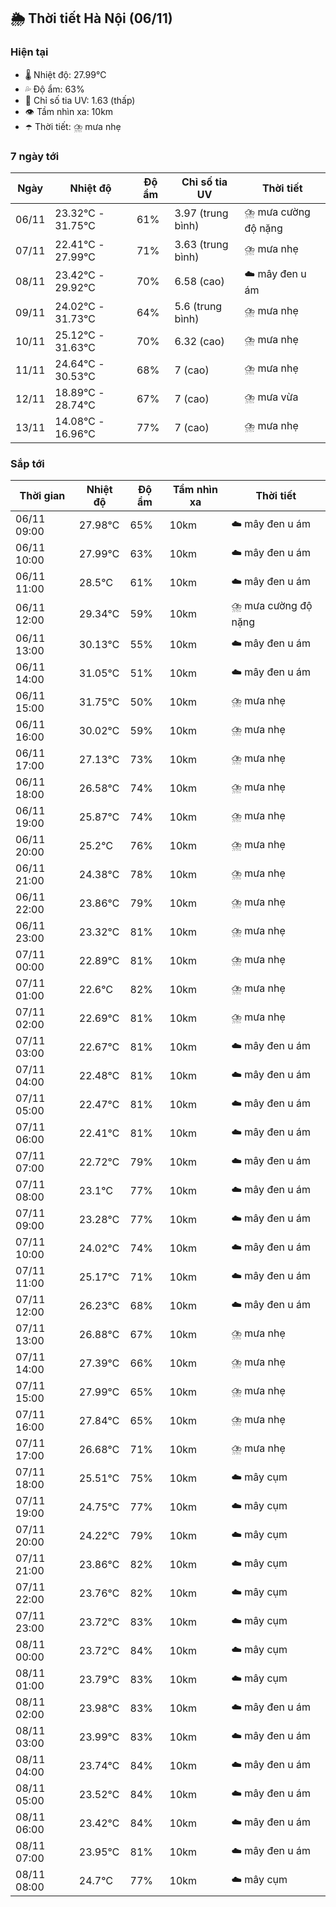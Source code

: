 ## 🌦️ Thời tiết Hà Nội (06/11)

### Hiện tại

- 🌡️ Nhiệt độ: 27.99℃
- 💦 Độ ẩm: 63%
- 🌟 Chỉ số tia UV: 1.63 (thấp)
- 👁️ Tầm nhìn xa: 10km
- ☂️ Thời tiết: ⛈️ mưa nhẹ

### 7 ngày tới

| Ngày | Nhiệt độ | Độ ẩm | Chỉ số tia UV | Thời tiết |
| --- | --- | --- | --- | --- |
| 06/11 | 23.32℃ - 31.75℃ | 61% | 3.97 (trung bình) | ⛈️ mưa cường độ nặng |
| 07/11 | 22.41℃ - 27.99℃ | 71% | 3.63 (trung bình) | ⛈️ mưa nhẹ |
| 08/11 | 23.42℃ - 29.92℃ | 70% | 6.58 (cao) | ☁️ mây đen u ám |
| 09/11 | 24.02℃ - 31.73℃ | 64% | 5.6 (trung bình) | ⛈️ mưa nhẹ |
| 10/11 | 25.12℃ - 31.63℃ | 70% | 6.32 (cao) | ⛈️ mưa nhẹ |
| 11/11 | 24.64℃ - 30.53℃ | 68% | 7 (cao) | ⛈️ mưa nhẹ |
| 12/11 | 18.89℃ - 28.74℃ | 67% | 7 (cao) | ⛈️ mưa vừa |
| 13/11 | 14.08℃ - 16.96℃ | 77% | 7 (cao) | ⛈️ mưa nhẹ |

### Sắp tới

| Thời gian | Nhiệt độ | Độ ẩm | Tầm nhìn xa | Thời tiết |
| --- | --- | --- | --- | --- |
| 06/11 09:00 | 27.98℃ | 65% | 10km | ☁️ mây đen u ám |
| 06/11 10:00 | 27.99℃ | 63% | 10km | ☁️ mây đen u ám |
| 06/11 11:00 | 28.5℃ | 61% | 10km | ☁️ mây đen u ám |
| 06/11 12:00 | 29.34℃ | 59% | 10km | ⛈️ mưa cường độ nặng |
| 06/11 13:00 | 30.13℃ | 55% | 10km | ☁️ mây đen u ám |
| 06/11 14:00 | 31.05℃ | 51% | 10km | ☁️ mây đen u ám |
| 06/11 15:00 | 31.75℃ | 50% | 10km | ⛈️ mưa nhẹ |
| 06/11 16:00 | 30.02℃ | 59% | 10km | ⛈️ mưa nhẹ |
| 06/11 17:00 | 27.13℃ | 73% | 10km | ⛈️ mưa nhẹ |
| 06/11 18:00 | 26.58℃ | 74% | 10km | ⛈️ mưa nhẹ |
| 06/11 19:00 | 25.87℃ | 74% | 10km | ⛈️ mưa nhẹ |
| 06/11 20:00 | 25.2℃ | 76% | 10km | ⛈️ mưa nhẹ |
| 06/11 21:00 | 24.38℃ | 78% | 10km | ⛈️ mưa nhẹ |
| 06/11 22:00 | 23.86℃ | 79% | 10km | ⛈️ mưa nhẹ |
| 06/11 23:00 | 23.32℃ | 81% | 10km | ⛈️ mưa nhẹ |
| 07/11 00:00 | 22.89℃ | 81% | 10km | ⛈️ mưa nhẹ |
| 07/11 01:00 | 22.6℃ | 82% | 10km | ⛈️ mưa nhẹ |
| 07/11 02:00 | 22.69℃ | 81% | 10km | ⛈️ mưa nhẹ |
| 07/11 03:00 | 22.67℃ | 81% | 10km | ☁️ mây đen u ám |
| 07/11 04:00 | 22.48℃ | 81% | 10km | ☁️ mây đen u ám |
| 07/11 05:00 | 22.47℃ | 81% | 10km | ☁️ mây đen u ám |
| 07/11 06:00 | 22.41℃ | 81% | 10km | ☁️ mây đen u ám |
| 07/11 07:00 | 22.72℃ | 79% | 10km | ☁️ mây đen u ám |
| 07/11 08:00 | 23.1℃ | 77% | 10km | ☁️ mây đen u ám |
| 07/11 09:00 | 23.28℃ | 77% | 10km | ☁️ mây đen u ám |
| 07/11 10:00 | 24.02℃ | 74% | 10km | ☁️ mây đen u ám |
| 07/11 11:00 | 25.17℃ | 71% | 10km | ☁️ mây đen u ám |
| 07/11 12:00 | 26.23℃ | 68% | 10km | ☁️ mây đen u ám |
| 07/11 13:00 | 26.88℃ | 67% | 10km | ⛈️ mưa nhẹ |
| 07/11 14:00 | 27.39℃ | 66% | 10km | ⛈️ mưa nhẹ |
| 07/11 15:00 | 27.99℃ | 65% | 10km | ⛈️ mưa nhẹ |
| 07/11 16:00 | 27.84℃ | 65% | 10km | ⛈️ mưa nhẹ |
| 07/11 17:00 | 26.68℃ | 71% | 10km | ⛈️ mưa nhẹ |
| 07/11 18:00 | 25.51℃ | 75% | 10km | ☁️ mây cụm |
| 07/11 19:00 | 24.75℃ | 77% | 10km | ☁️ mây cụm |
| 07/11 20:00 | 24.22℃ | 79% | 10km | ☁️ mây cụm |
| 07/11 21:00 | 23.86℃ | 82% | 10km | ☁️ mây cụm |
| 07/11 22:00 | 23.76℃ | 82% | 10km | ☁️ mây cụm |
| 07/11 23:00 | 23.72℃ | 83% | 10km | ☁️ mây cụm |
| 08/11 00:00 | 23.72℃ | 84% | 10km | ☁️ mây cụm |
| 08/11 01:00 | 23.79℃ | 83% | 10km | ☁️ mây cụm |
| 08/11 02:00 | 23.98℃ | 83% | 10km | ☁️ mây đen u ám |
| 08/11 03:00 | 23.99℃ | 83% | 10km | ☁️ mây đen u ám |
| 08/11 04:00 | 23.74℃ | 84% | 10km | ☁️ mây đen u ám |
| 08/11 05:00 | 23.52℃ | 84% | 10km | ☁️ mây đen u ám |
| 08/11 06:00 | 23.42℃ | 84% | 10km | ☁️ mây đen u ám |
| 08/11 07:00 | 23.95℃ | 81% | 10km | ☁️ mây đen u ám |
| 08/11 08:00 | 24.7℃ | 77% | 10km | ☁️ mây cụm |
